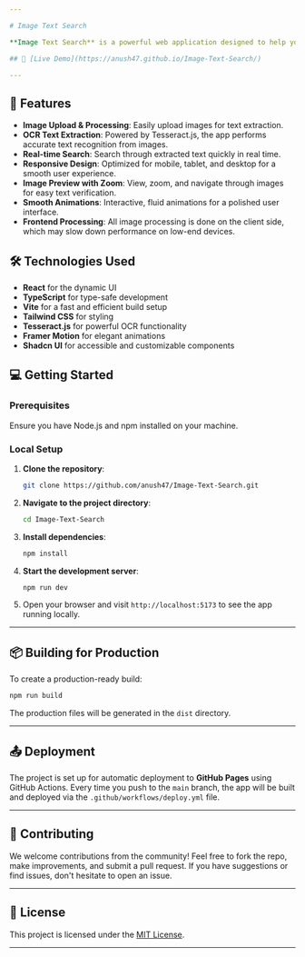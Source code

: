 ```yaml
---

# Image Text Search

**Image Text Search** is a powerful web application designed to help you upload images, extract text from them using OCR (Optical Character Recognition), and search through the extracted text efficiently. This tool is ideal for quickly locating information within a large collection of images, but please note that since image processing is done entirely on the frontend, performance may slow down on low-end devices.

## 🎉 [Live Demo](https://anush47.github.io/Image-Text-Search/)

---
```


## 🚀 Features

- **Image Upload & Processing**: Easily upload images for text extraction.
- **OCR Text Extraction**: Powered by Tesseract.js, the app performs accurate text recognition from images.
- **Real-time Search**: Search through extracted text quickly in real time.
- **Responsive Design**: Optimized for mobile, tablet, and desktop for a smooth user experience.
- **Image Preview with Zoom**: View, zoom, and navigate through images for easy text verification.
- **Smooth Animations**: Interactive, fluid animations for a polished user interface.
- **Frontend Processing**: All image processing is done on the client side, which may slow down performance on low-end devices.

## 🛠️ Technologies Used

- **React** for the dynamic UI
- **TypeScript** for type-safe development
- **Vite** for a fast and efficient build setup
- **Tailwind CSS** for styling
- **Tesseract.js** for powerful OCR functionality
- **Framer Motion** for elegant animations
- **Shadcn UI** for accessible and customizable components

## 💻 Getting Started

### Prerequisites

Ensure you have Node.js and npm installed on your machine.

### Local Setup

1. **Clone the repository**:
   ```bash
   git clone https://github.com/anush47/Image-Text-Search.git
   ```

2. **Navigate to the project directory**:
   ```bash
   cd Image-Text-Search
   ```

3. **Install dependencies**:
   ```bash
   npm install
   ```

4. **Start the development server**:
   ```bash
   npm run dev
   ```

5. Open your browser and visit `http://localhost:5173` to see the app running locally.

---

## 📦 Building for Production

To create a production-ready build:

```bash
npm run build
```

The production files will be generated in the `dist` directory.

---

## 📤 Deployment

The project is set up for automatic deployment to **GitHub Pages** using GitHub Actions. Every time you push to the `main` branch, the app will be built and deployed via the `.github/workflows/deploy.yml` file.

---

## 🤝 Contributing

We welcome contributions from the community! Feel free to fork the repo, make improvements, and submit a pull request. If you have suggestions or find issues, don't hesitate to open an issue.

---

## 📄 License

This project is licensed under the [MIT License](LICENSE).

---
